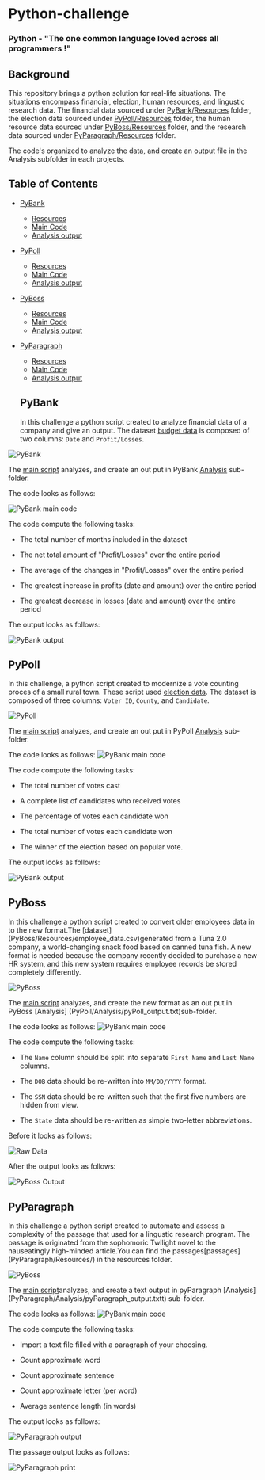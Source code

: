 # Python-challenge 
### Python - "The one common language loved across all programmers !"

## Background
This repository brings a python solution for real-life situations. The situations encompass financial, election, human resources, and lingustic research data. The financial data sourced under [PyBank/Resources](PyBank/Resources/budget_data.csv) folder, the election data sourced under [PyPoll/Resources](PyPoll/Resources/) folder, the human resource data sourced under [ PyBoss/Resources](PyBoss/Resources/employee_data.csv) folder, and the research data sourced under [PyParagraph/Resources](PyParagraph/Resources) folder. 

The code's organized to analyze the data, and create an output file in the Analysis subfolder in each projects. 

<!-- TABLE OF CONTENTS -->
## Table of Contents

* [PyBank](PyBank/)
  * [Resources](PyBank/Resources/budget_data.csv)
  * [Main Code](PyBank/main.py)
  * [Analysis output](PyBank/Analysis/pyBank_output.txt)
* [PyPoll](PyPoll/)
  * [Resources](PyPoll/Resources/)
  * [Main Code](PyPoll/main.py)
  * [Analysis output](PyPoll/Analysis/pyPoll_output.txt)
* [PyBoss](PyBoss/)
  * [Resources](PyBoss/Resources/employee_data.csv)
  * [Main Code](PyBoss/main.py)
  * [Analysis output](PyBoss/Analysis/pyBoss_output.txt)
* [PyParagraph](PyParagraph/)
  * [Resources](PyParagraph/Resources/)
  * [Main Code](PyParagraph/main.py)
  * [Analysis output](PyParagraph/Analysis/pyParagraph_output.txt)
  
  ## PyBank
  
  In this challenge a python script created to analyze financial data of a company and give an output. The dataset [budget
  data](PyBank/Resources/budget_data.csv) is composed of two columns: `Date` and `Profit/Losses`.

 ![PyBank](Images/Budget.gif)
 
 The [main script](PyBank/main.py) analyzes, and create an out put in PyBank [Analysis](PyBank/Analysis/pyBank_output.txt) sub-folder. 
 
  The code looks as follows:
 
 ![PyBank main code](Images/pynbank.gif)
 
 The code compute the following tasks:
 
  * The total number of months included in the dataset

  * The net total amount of "Profit/Losses" over the entire period

  * The average of the changes in "Profit/Losses" over the entire period

  * The greatest increase in profits (date and amount) over the entire period

  * The greatest decrease in losses (date and amount) over the entire period

The output looks as follows:

![PyBank output](Images/Financial_analysis.png)

 ## PyPoll
 
 In this challenge, a python script created to modernize a vote counting proces of a small rural town. These script used [election data](PyPoll/Resources/). The dataset is composed of three columns: `Voter ID`, `County`, and `Candidate`.
 
  ![PyPoll](Images/pypoll1.gif)
 
 The [main script](PyPoll/main.py) analyzes, and create an out put in PyPoll [Analysis](PyPoll/Analysis/pyPoll_output.txt) sub-folder. 
 
  The code looks as follows:
  ![PyBank main code](Images/pypoll.gif)
 
 The code compute the following tasks:
 
  * The total number of votes cast

  * A complete list of candidates who received votes

  * The percentage of votes each candidate won

  * The total number of votes each candidate won

  * The winner of the election based on popular vote.
  
  The output looks as follows:

![PyBank output](Images/election_analyis.png)
  
 ## PyBoss 
 
 In this challenge a python script created to convert older employees data in to the new format.The [dataset] (PyBoss/Resources/employee_data.csv)generated from a Tuna 2.0 company, a world-changing snack food based on canned tuna fish. A new format is needed because the company recently decided to purchase a new HR system, and this new system requires employee records be stored completely differently.
 
 ![PyBoss](Images/pybos2.gif)

The [main script](PyBoss/main.py) analyzes, and create the new format as an out put in PyBoss [Analysis] (PyPoll/Analysis/pyPoll_output.txt)sub-folder. 

The code looks as follows:
 ![PyBank main code](Images/pyboss.gif)
 
 The code compute the following tasks:
 
  * The `Name` column should be split into separate `First Name` and `Last Name` columns.

  * The `DOB` data should be re-written into `MM/DD/YYYY` format.

  * The `SSN` data should be re-written such that the first five numbers are hidden from view.

  * The `State` data should be re-written as simple two-letter abbreviations.
  
  Before it looks as follows:
  
 ![Raw Data ](Images/PyBoss_Before.png)
  
 After the output looks as follows:
  
 ![PyBoss Output ](Images/PyBoss_After.png)
 
  ## PyParagraph
  
  In this challenge a python script created to automate and assess a complexity of the passage that used for a lingustic research program. The passage is originated from the sophomoric Twilight novel to the nauseatingly high-minded article.You can find the passages[passages] (PyParagraph/Resources/) in the resources folder. 
  
  ![PyBoss](Images/pyparagraph_2.gif)
 
 The [main script](PyParagraph/main.py)analyzes, and create a text output in pyParagraph [Analysis]  (PyParagraph/Analysis/pyParagraph_output.txtt) sub-folder. 
 
 The code looks as follows:
 ![PyBank main code](Images/pyparagraph.gif)
 
 The code compute the following tasks:
 
  * Import a text file filled with a paragraph of your choosing.
  
  * Count approximate word

  * Count approximate sentence 

  * Count approximate letter (per word)

  * Average sentence length (in words)
  
  The output looks as follows:
  
  ![PyParagraph output](Images/pyparagraph_print.png)
  

  The passage output looks as follows:
  
  ![PyParagraph print](Images/PyParagraph.png)
 
  
  


  
 
 
 
